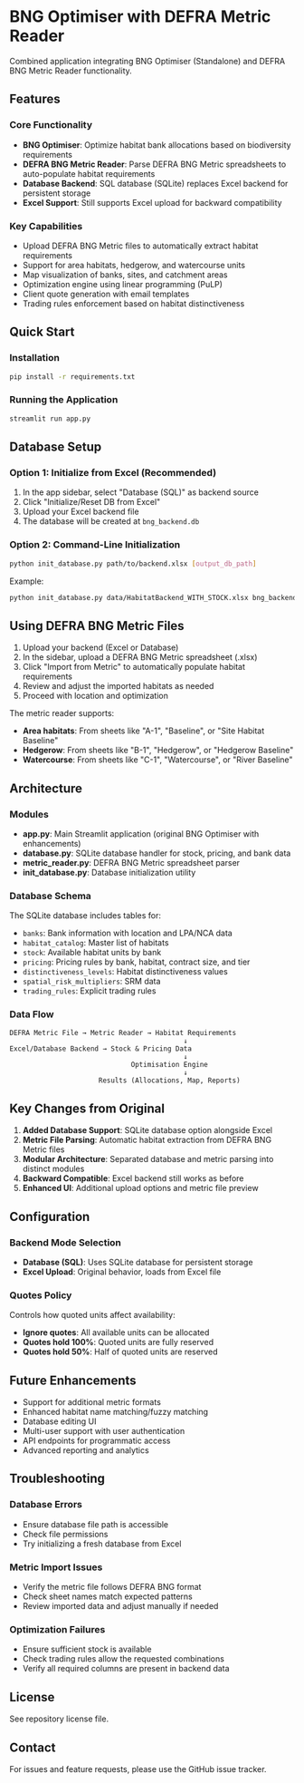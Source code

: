 # BNG Optimiser with DEFRA Metric Reader

Combined application integrating BNG Optimiser (Standalone) and DEFRA BNG Metric Reader functionality.

## Features

### Core Functionality
- **BNG Optimiser**: Optimize habitat bank allocations based on biodiversity requirements
- **DEFRA BNG Metric Reader**: Parse DEFRA BNG Metric spreadsheets to auto-populate habitat requirements
- **Database Backend**: SQL database (SQLite) replaces Excel backend for persistent storage
- **Excel Support**: Still supports Excel upload for backward compatibility

### Key Capabilities
- Upload DEFRA BNG Metric files to automatically extract habitat requirements
- Support for area habitats, hedgerow, and watercourse units
- Map visualization of banks, sites, and catchment areas
- Optimization engine using linear programming (PuLP)
- Client quote generation with email templates
- Trading rules enforcement based on habitat distinctiveness

## Quick Start

### Installation

```bash
pip install -r requirements.txt
```

### Running the Application

```bash
streamlit run app.py
```

## Database Setup

### Option 1: Initialize from Excel (Recommended)

1. In the app sidebar, select "Database (SQL)" as backend source
2. Click "Initialize/Reset DB from Excel"
3. Upload your Excel backend file
4. The database will be created at `bng_backend.db`

### Option 2: Command-Line Initialization

```bash
python init_database.py path/to/backend.xlsx [output_db_path]
```

Example:
```bash
python init_database.py data/HabitatBackend_WITH_STOCK.xlsx bng_backend.db
```

## Using DEFRA BNG Metric Files

1. Upload your backend (Excel or Database)
2. In the sidebar, upload a DEFRA BNG Metric spreadsheet (.xlsx)
3. Click "Import from Metric" to automatically populate habitat requirements
4. Review and adjust the imported habitats as needed
5. Proceed with location and optimization

The metric reader supports:
- **Area habitats**: From sheets like "A-1", "Baseline", or "Site Habitat Baseline"
- **Hedgerow**: From sheets like "B-1", "Hedgerow", or "Hedgerow Baseline"
- **Watercourse**: From sheets like "C-1", "Watercourse", or "River Baseline"

## Architecture

### Modules

- **app.py**: Main Streamlit application (original BNG Optimiser with enhancements)
- **database.py**: SQLite database handler for stock, pricing, and bank data
- **metric_reader.py**: DEFRA BNG Metric spreadsheet parser
- **init_database.py**: Database initialization utility

### Database Schema

The SQLite database includes tables for:
- `banks`: Bank information with location and LPA/NCA data
- `habitat_catalog`: Master list of habitats
- `stock`: Available habitat units by bank
- `pricing`: Pricing rules by bank, habitat, contract size, and tier
- `distinctiveness_levels`: Habitat distinctiveness values
- `spatial_risk_multipliers`: SRM data
- `trading_rules`: Explicit trading rules

### Data Flow

```
DEFRA Metric File → Metric Reader → Habitat Requirements
                                           ↓
Excel/Database Backend → Stock & Pricing Data
                                           ↓
                              Optimisation Engine
                                           ↓
                      Results (Allocations, Map, Reports)
```

## Key Changes from Original

1. **Added Database Support**: SQLite database option alongside Excel
2. **Metric File Parsing**: Automatic habitat extraction from DEFRA BNG Metric files
3. **Modular Architecture**: Separated database and metric parsing into distinct modules
4. **Backward Compatible**: Excel backend still works as before
5. **Enhanced UI**: Additional upload options and metric file preview

## Configuration

### Backend Mode Selection
- **Database (SQL)**: Uses SQLite database for persistent storage
- **Excel Upload**: Original behavior, loads from Excel file

### Quotes Policy
Controls how quoted units affect availability:
- **Ignore quotes**: All available units can be allocated
- **Quotes hold 100%**: Quoted units are fully reserved
- **Quotes hold 50%**: Half of quoted units are reserved

## Future Enhancements

- Support for additional metric formats
- Enhanced habitat name matching/fuzzy matching
- Database editing UI
- Multi-user support with user authentication
- API endpoints for programmatic access
- Advanced reporting and analytics

## Troubleshooting

### Database Errors
- Ensure database file path is accessible
- Check file permissions
- Try initializing a fresh database from Excel

### Metric Import Issues
- Verify the metric file follows DEFRA BNG format
- Check sheet names match expected patterns
- Review imported data and adjust manually if needed

### Optimization Failures
- Ensure sufficient stock is available
- Check trading rules allow the requested combinations
- Verify all required columns are present in backend data

## License

See repository license file.

## Contact

For issues and feature requests, please use the GitHub issue tracker.
